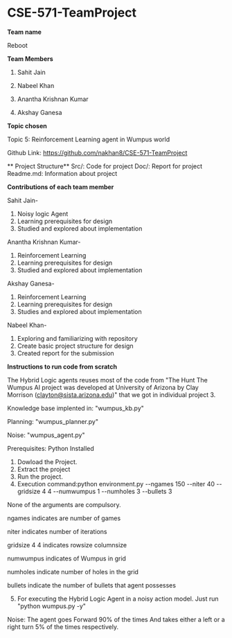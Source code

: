 # CSE-571-TeamProject

**Team name**

Reboot

**Team Members**

  1. Sahit Jain

  2. Nabeel Khan

  3. Anantha Krishnan Kumar

  4. Akshay Ganesa

**Topic chosen**

Topic 5: Reinforcement Learning agent in Wumpus world

Github Link: https://github.com/nakhan8/CSE-571-TeamProject


** Project Structure**
Src/: Code for project
Doc/: Report for project
Readme.md: Information about project


**Contributions of each team member**

Sahit Jain-
1.	Noisy logic Agent
2.	Learning prerequisites for design
3.	Studied and explored about implementation

Anantha Krishnan Kumar- 
1.	Reinforcement Learning
2.	Learning prerequisites for design
3.	Studied and explored about implementation

Akshay Ganesa- 
1.	Reinforcement Learning
2.	Learning prerequisites for design
3.	Studies and explored about implementation

Nabeel Khan- 
1.	Exploring and familiarizing with repository
2.	Create basic project structure for design
3.	Created report for the submission


**Instructions to run code from scratch**

The Hybrid Logic agents reuses most of the code from "The Hunt The Wumpus AI project was developed at University of Arizona by Clay Morrison (clayton@sista.arizona.edu)" that we got in individual project 3.


Knowledge base implented in: "wumpus_kb.py"

Planning: "wumpus_planner.py"

Noise: "wumpus_agent.py"

Prerequisites: Python Installed 

1. Dowload the Project.
2. Extract the project
3. Run the project.
4. Execution command:python environment.py --ngames 150 --niter 40 --gridsize 4 4 --numwumpus 1 --numholes 3 --bullets 3
 
None of the arguments are compulsory. 

ngames indicates are number of games

niter indicates number of iterations

gridsize 4 4 indicates rowsize columnsize

numwumpus indicates of Wumpus in grid

numholes indicate number of holes in the grid

bullets indicate the number of bullets that agent possesses

5. For executing the Hybrid Logic Agent in a noisy action model. Just run "python wumpus.py -y"

Noise: The agent goes Forward 90% of the times And takes either a left or a right turn 5% of the times respectively.



